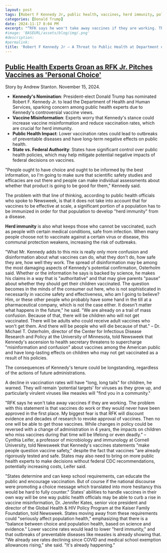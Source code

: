 ```yaml
---
layout: post
tags: [Robert F Kennedy Jr, public health, vaccines, herd immunity, politics  Trump 47 cabinet,  department of health and human services]
categories: [Donald Trump]
date: 2024-11-17 8:04 PM
excerpt: "“RFK says he won't take away vaccines if they are working. The problem with this statement is that vaccines do work or they would never have been approved in the first place. My biggest fear is that RFK will discount evidence and decades of research to revoke approval of vaccines. Then no one will be able to get those vaccines. While changes in policy could be reversed with a change of administration in 4 years, the impacts on children who miss vaccines during that time will be lifelong or even deadly.” – Cynthia Leifer"
#image: 'BASEURL/assets/blog/img/.png'
#description:
#permalink:
title: 'Robert F Kennedy Jr – A Threat to Public Health at Department of Health and Human Services' 
---
```



## [Public Health Experts Groan as RFK Jr. Pitches Vaccines as 'Personal Choice'](https://www.newsweek.com/experts-sound-alarm-rfk-vaccine-policies-disinformation-1986634)

Story by Andrew Stanton. November 15, 2024.

- **Kennedy's Nomination**: President-elect Donald Trump has nominated Robert F. Kennedy Jr. to lead the Department of Health and Human Services, sparking concern among public health experts due to Kennedy's controversial vaccine views.
- **Vaccine Misinformation**: Experts worry that Kennedy's stance could increase vaccine misinformation and reduce vaccination rates, which are crucial for herd immunity.
- **Public Health Impact**: Lower vaccination rates could lead to outbreaks of preventable diseases and have long-term negative effects on public health.
- **State vs. Federal Authority**: States have significant control over public health policies, which may help mitigate potential negative impacts of federal decisions on vaccines.

"People ought to have choice and ought to be informed by the best information, so I'm going to make sure that scientific safety studies and efficacies are out there and people can make individual assessments about whether that product is going to be good for them," Kennedy said.

The problem with that line of thinking, according to public health officials who spoke to Newsweek, is that it does not take into account that for vaccines to be effective at scale, a significant portion of a population has to be immunized in order for that population to develop "herd immunity" from a disease.

**Herd immunity** is also what keeps those who cannot be vaccinated, such as people with certain medical conditions, safe from infection. When many people choose not to vaccinate against a certain virus or disease, this communal protection weakens, increasing the risk of outbreaks.

"What Mr. Kennedy adds to this mix is really only more confusion and disinformation about what vaccines can do, what they don't do, how safe they are, how well they work. The spread of disinformation may be among the most damaging aspects of Kennedy's potential confirmation, Osterholm said. Whether or the information he says is backed by science, he makes his claims in a way that is "authoritative" and that may give parents "pause" about whether they should get their children vaccinated. The question becomes in the minds of the consumer out here, who is not sophisticated in necessarily in vaccine safety and effectiveness, who am I going to believe? Him, or these other people who probably have some hand in the till at a pharmaceutical company, which is not the case either. It doesn't matter what happens in the future," he said. "We are already on a trail of mass confusion. Because of that, there will be children who will not get vaccinated. There will be adults who could receive adult vaccines who won't get them. And there will be people who will die because of that." – Dr. Michael T. Osterholm, director of the Center for Infectious Disease Research and Policy at the University of Minnesota, told Newsweek that Kennedy's ascension to health secretary threatens to supercharge "misinformation and confusion" about vaccines among the American public and have long-lasting effects on children who may not get vaccinated as a result of his policies.

The consequences of Kennedy's tenure could be longstanding, regardless of the actions of future administrations.

A decline in vaccination rates will have "long, long tails" for children, he warned. They will remain 'potential targets' for viruses as they grow up, and particularly virulent viruses like measles will "find you in a community."

"RFK says he won't take away vaccines if they are working. The problem with this statement is that vaccines do work or they would never have been approved in the first place. My biggest fear is that RFK will discount evidence and decades of research to revoke approval of vaccines. Then no one will be able to get those vaccines. While changes in policy could be reversed with a change of administration in 4 years, the impacts on children who miss vaccines during that time will be lifelong or even deadly." – Cynthia Leifer, a professor of microbiology and immunology at Cornell University, told Newsweek that Kennedy's vaccines statements "make people question vaccine safety," despite the fact that vaccines "are already rigorously tested and safe.
States may also need to bring on more public health experts to make decisions without federal CDC recommendations, potentially increasing costs, Leifer said.

"States determine and can keep school requirements, can educate the public and encourage vaccination. But of course if the national discourse were promoting a choice message which translated into more hesitancy this would be hard to fully counter." States' abilities to handle vaccines in their own way will be one way public health officials may be able to curb a rise in vaccine misinformation, Dr. Jennifer Kates, senior vice president and director of the Global Health & HIV Policy Program at the Kaiser Family Foundation, told Newsweek. States moving away from these requirements could "seriously affect population health," emphasizing that there is a "balance between choice and population health, based on science and evidence." Lower vaccine rates would lead to lower "herd immunity," and that outbreaks of preventable diseases like measles is already showing that. "We already see rates declining since COVID and medical school exemption allowances rising," she said. "It's already happening."

